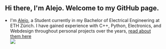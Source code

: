 <h2 align="center">Hi there, I'm Alejo. Welcome to my GitHub page.</h2>
<ul>
  <li>I'm <a href = "https://n.ethz.ch/~arestrepo/">Alejo</a>, a Student currently in my Bachelor of Electrical Engineering at ETH Zürich. I have gained experience with C++, Python, Electronics, and Webdesign throughout personal projects over the years, <a href = "https://alerest285.github.io/projects.html">read about them here</a>  </li>
<img align="center" src="https://github-readme-stats.vercel.app/api/top-langs/?username=alerest285&layout=compact&hide_border=true&&langs_count=10&show_icons=true&theme=transparent" />
</p>
